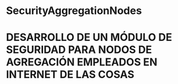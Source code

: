 # SecurityAggregationNodes
# DESARROLLO DE UN MÓDULO DE SEGURIDAD PARA NODOS DE AGREGACIÓN EMPLEADOS EN INTERNET DE LAS COSAS
